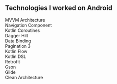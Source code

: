 <h2 class="code-line" data-line-start=0 data-line-end=1 ><a id="Technologies_I_worked_on_Android_0"></a>Technologies I worked on Android</h2>
<p class="has-line-data" data-line-start="1" data-line-end="13">MVVM Architecture<br>
Navigation Component<br>
Kotlin Coroutines<br>
Dagger Hilt<br>
Data Binding<br>
Pagination 3<br>
Kotlin Flow<br>
Kotlin DSL<br>
Retrofit<br>
Gson<br>
Glide<br>
Clean Architecture</p>
